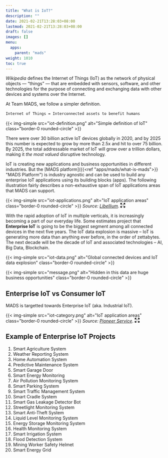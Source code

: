```yaml
---
title: "What is IoT?"
description: ""
date: 2021-02-21T13:28:03+08:00
lastmod: 2021-02-21T13:28:03+08:00
draft: false
images: []
menu:
  apps:
    parent: "mads"
weight: 1010
toc: true
---
```


_Wikipedia_ defines the Internet of Things (IoT) as the network of physical objects — “things” — that are embedded with sensors, software, and other technologies for the purpose of connecting and exchanging data with other devices and systems over the Internet.

At Team MADS, we follow a simpler definition.

```markdown
Internet of Things = Interconnected assets to benefit humans
```

{{< img-simple src="iot-definition.png" alt="Simple definition of IoT" class="border-0 rounded-circle" >}}

There were over 30 billion active IoT devices globally in 2020, and by 2025 this number is expected to grow by more than 2.5x and hit to over 75 billion. By 2025, the total addressable market of IoT will grow over a trillion dollars, making it _the most valued_ disruptive technology.

IoT is creating new applications and business opportunities in different industries. But the [MADS platform]({{<ref "apps/mads/what-is-mads">}} "MADS Platform") is industry agnostic and can be used to build any enterprise IoT applications using its building blocks (apps). The following illustration fairly describes a non-exhaustive span of IoT applications areas that MADS can support.

{{< img-simple src="iot-applications.png" alt="IoT application areas" class="border-0 rounded-circle" >}}
_Source:_ <a href="https://www.libelium.com/libeliumworld/top-50-iot-sensor-applications-ranking/" target="_blank"><i>Libellium</i></a>. [![Enlarge](enlarge.png "Enlarge")](iot-applications.png)

With the rapid adoption of IoT in multiple verticals, it is increasingly becoming a part of our everyday life. Some estimates project that **Enterprise IoT** is going to be the biggest segment among all connected devices in the next five years. The IoT data explosion is massive – IoT is generating more data than anything ever before, in the order of zettabytes. The next decade will be the decade of IoT and associated technologies – AI, Big Data, Blockchain.

{{< img-simple src="iot-data.png" alt="Global connected devices and IoT data explosion" class="border-0 rounded-circle" >}}

{{< img-simple src="message.png" alt="Hidden in this data are huge business opportunities" class="border-0 rounded-circle" >}}

## Enterprise IoT vs Consumer IoT

MADS is targetted towards Enterprise IoT (aka. Industrial IoT).

{{< img-simple src="iot-category.png" alt="IoT application areas" class="border-0 rounded-circle" >}}
_Source:_ <a href="https://pioneerserviceinc.com/blog/the-industrial-internet-of-things-iiot-and-what-it-means-to-precision-machining/" target="_blank"><i>Pioneer Service</i></a>. [![Enlarge](enlarge.png "Enlarge")](iot-category.png)

## Example of Enterprise IoT Projects

1. Smart Agriculture System
2. Weather Reporting System
3. Home Automation System
4. Predictive Maintenance System
5. Smart Garage Door
6. Smart Energy Monitoring
7. Air Pollution Monitoring System
8. Smart Parking System
9. Smart Traffic Management System
10. Smart Cradle System
11. Smart Gas Leakage Detector Bot
12. Streetlight Monitoring System
13. Smart Anti-Theft System
14. Liquid Level Monitoring System
15. Energy Storage Monitoring System
16. Health Monitoring System
17. Smart Irrigation System
18. Flood Detection System
19. Mining Worker Safety Helmet
20. Smart Energy Grid
